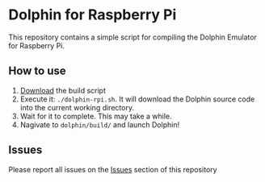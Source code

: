 # Dolphin for Raspberry Pi

This repository contains a simple script for compiling the Dolphin Emulator for Raspberry Pi.

## How to use
1. [Download](https://github.com/ravbug/dolphin-rpi/releases/latest) the build script
2. Execute it: `./dolphin-rpi.sh`. It will download the Dolphin source code into the current working directory.
3. Wait for it to complete. This may take a while.
4. Nagivate to `dolphin/build/` and launch Dolphin! 

## Issues
Please report all issues on the [Issues](https://github.com/ravbug/dolphin-rpi/issues) section of this repository
